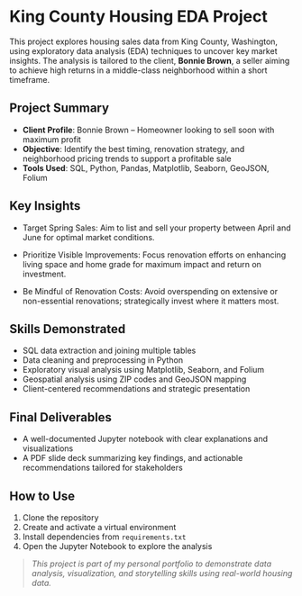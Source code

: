 # King County Housing EDA Project

This project explores housing sales data from King County, Washington, using exploratory data analysis (EDA) techniques to uncover key market insights. The analysis is tailored to the client, **Bonnie Brown**, a seller aiming to achieve high returns in a middle-class neighborhood within a short timeframe.

## Project Summary

- **Client Profile**: Bonnie Brown – Homeowner looking to sell soon with maximum profit  
- **Objective**: Identify the best timing, renovation strategy, and neighborhood pricing trends to support a profitable sale  
- **Tools Used**: SQL, Python, Pandas, Matplotlib, Seaborn, GeoJSON, Folium

## Key Insights

- Target Spring Sales: Aim to list and sell your property between April and June for optimal market conditions.

- Prioritize Visible Improvements: Focus renovation efforts on enhancing living space and home grade for maximum impact and return on investment.

- Be Mindful of Renovation Costs: Avoid overspending on extensive or non-essential renovations; strategically invest where it matters most.
 

## Skills Demonstrated

- SQL data extraction and joining multiple tables  
- Data cleaning and preprocessing in Python  
- Exploratory visual analysis using Matplotlib, Seaborn, and Folium  
- Geospatial analysis using ZIP codes and GeoJSON mapping  
- Client-centered recommendations and strategic presentation  

## Final Deliverables

- A well-documented Jupyter notebook with clear explanations and visualizations  
- A PDF slide deck summarizing key findings, and actionable recommendations tailored for stakeholders  

## How to Use

1. Clone the repository  
2. Create and activate a virtual environment  
3. Install dependencies from `requirements.txt`  
4. Open the Jupyter Notebook to explore the analysis  




> _This project is part of my personal portfolio to demonstrate data analysis, visualization, and storytelling skills using real-world housing data._
